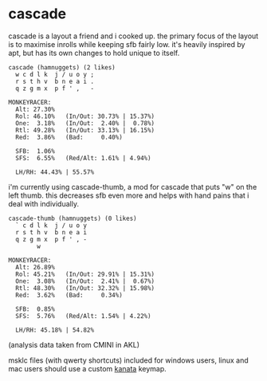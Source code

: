 # cascade
cascade is a layout a friend and i cooked up. the primary focus of the layout is to maximise inrolls while keeping sfb fairly low. it's heavily inspired by apt, but has its own changes to hold unique to itself. 
```
cascade (hamnuggets) (2 likes)
  w c d l k  j / u o y ;
  r s t h v  b n e a i .
  q z g m x  p f ' ,   -

MONKEYRACER:
  Alt: 27.30%
  Rol: 46.10%   (In/Out: 30.73% | 15.37%)
  One:  3.18%   (In/Out:  2.40% |  0.78%)
  Rtl: 49.28%   (In/Out: 33.13% | 16.15%)
  Red:  3.86%   (Bad:     0.40%)

  SFB:  1.06%
  SFS:  6.55%   (Red/Alt: 1.61% | 4.94%)

  LH/RH: 44.43% | 55.57%
```
i'm currently using cascade-thumb, a mod for cascade that puts "w" on the left thumb. this decreases sfb even more and helps with hand pains that i deal with individually. 
```
cascade-thumb (hamnuggets) (0 likes)
  ` c d l k  j / u o y
  r s t h v  b n e a i
  q z g m x  p f ' , -
        w                   

MONKEYRACER:
  Alt: 26.89%
  Rol: 45.21%   (In/Out: 29.91% | 15.31%)
  One:  3.08%   (In/Out:  2.41% |  0.67%)
  Rtl: 48.30%   (In/Out: 32.32% | 15.98%)
  Red:  3.62%   (Bad:     0.34%)

  SFB:  0.85%
  SFS:  5.76%   (Red/Alt: 1.54% | 4.22%)

  LH/RH: 45.18% | 54.82%
```
(analysis data taken from CMINI in AKL)

msklc files (with qwerty shortcuts) included for windows users, linux and mac users should use a custom [kanata](https://github.com/jtroo/kanata) keymap. 
